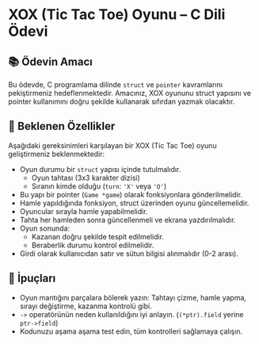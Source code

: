# XOX (Tic Tac Toe) Oyunu – C Dili Ödevi

## 📚 Ödevin Amacı

Bu ödevde, C programlama dilinde `struct` ve `pointer` kavramlarını pekiştirmeniz hedeflenmektedir. Amacınız, XOX oyununu struct yapısını ve pointer kullanımını doğru şekilde kullanarak sıfırdan yazmak olacaktır.

## 🎯 Beklenen Özellikler

Aşağıdaki gereksinimleri karşılayan bir XOX (Tic Tac Toe) oyunu geliştirmeniz beklenmektedir:

- Oyun durumu bir `struct` yapısı içinde tutulmalıdır.
    - Oyun tahtası (3x3 karakter dizisi)
    - Sıranın kimde olduğu (`turn`: `'X'` veya `'O'`)
- Bu yapı bir pointer (`Game *game`) olarak fonksiyonlara gönderilmelidir.
- Hamle yapıldığında fonksiyon, struct üzerinden oyunu güncellemelidir.
- Oyuncular sırayla hamle yapabilmelidir.
- Tahta her hamleden sonra güncellenmeli ve ekrana yazdırılmalıdır.
- Oyun sonunda:
    - Kazanan doğru şekilde tespit edilmelidir.
    - Beraberlik durumu kontrol edilmelidir.
- Girdi olarak kullanıcıdan satır ve sütun bilgisi alınmalıdır (0-2 arası).

## 🧠 İpuçları

- Oyun mantığını parçalara bölerek yazın: Tahtayı çizme, hamle yapma, sırayı değiştirme, kazanma kontrolü gibi.
- `->` operatörünün neden kullanıldığını iyi anlayın. (`(*ptr).field` yerine `ptr->field`)
- Kodunuzu aşama aşama test edin, tüm kontrolleri sağlamaya çalışın.


